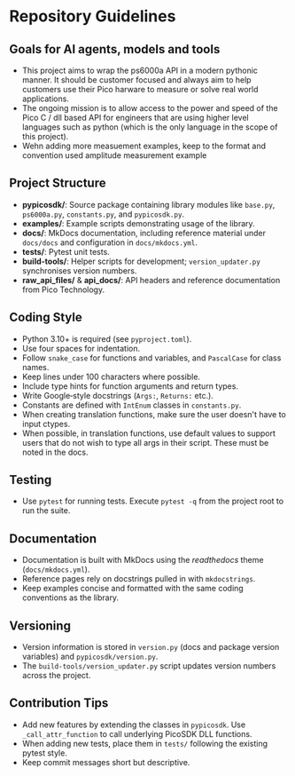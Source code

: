 # Repository Guidelines


## Goals for AI agents, models and tools
- This project aims to wrap the ps6000a API in a modern pythonic manner. It should be customer focused and always aim to help customers use their Pico harware to measure or solve real world applications.
- The ongoing mission is to allow access to the power and speed of the Pico C / dll based API for engineers that are using higher level languages such as python (which is the only language in the scope of this project).
- Wehn adding more measuement examples, keep to the format and convention used amplitude measurement example 

## Project Structure
- **pypicosdk/**: Source package containing library modules like `base.py`, `ps6000a.py`, `constants.py`, and `pypicosdk.py`.
- **examples/**: Example scripts demonstrating usage of the library.
- **docs/**: MkDocs documentation, including reference material under `docs/docs` and configuration in `docs/mkdocs.yml`.
- **tests/**: Pytest unit tests.
- **build-tools/**: Helper scripts for development; `version_updater.py` synchronises version numbers.
- **raw_api_files/** & **api_docs/**: API headers and reference documentation from Pico Technology.

## Coding Style
- Python 3.10+ is required (see `pyproject.toml`).
- Use four spaces for indentation.
- Follow `snake_case` for functions and variables, and `PascalCase` for class names.
- Keep lines under 100 characters where possible.
- Include type hints for function arguments and return types.
- Write Google‑style docstrings (`Args:`, `Returns:` etc.).
- Constants are defined with `IntEnum` classes in `constants.py`.
- When creating translation functions, make sure the user doesn't have to input ctypes.
- When possible, in translation functions, use default values to support users that do not wish to type all args in their script. These must be noted in the docs.

## Testing
- Use `pytest` for running tests. Execute `pytest -q` from the project root to run the suite.

## Documentation
- Documentation is built with MkDocs using the *readthedocs* theme (`docs/mkdocs.yml`).
- Reference pages rely on docstrings pulled in with `mkdocstrings`.
- Keep examples concise and formatted with the same coding conventions as the library.

## Versioning
- Version information is stored in `version.py` (docs and package version variables) and `pypicosdk/version.py`.
- The `build-tools/version_updater.py` script updates version numbers across the project.

## Contribution Tips
- Add new features by extending the classes in `pypicosdk`. Use `_call_attr_function` to call underlying PicoSDK DLL functions.
- When adding new tests, place them in `tests/` following the existing pytest style.
- Keep commit messages short but descriptive.

